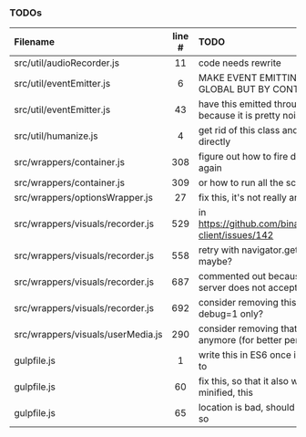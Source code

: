 ### TODOs
| Filename | line # | TODO
|:------|:------:|:------
| src/util/audioRecorder.js | 11 | code needs rewrite
| src/util/eventEmitter.js | 6 | MAKE EVENT EMITTING IN DESPOT NOT GLOBAL BUT BY CONTAINER ID INSTEAD
| src/util/eventEmitter.js | 43 | have this emitted through a configuration because it is pretty noisy
| src/util/humanize.js | 4 | get rid of this class and use those imports directly
| src/wrappers/container.js | 308 | figure out how to fire dom's onload event again
| src/wrappers/container.js | 309 | or how to run all the scripts over again
| src/wrappers/optionsWrapper.js | 27 | fix this, it's not really an option
| src/wrappers/visuals/recorder.js | 529 | in https://github.com/binarykitchen/videomail-client/issues/142
| src/wrappers/visuals/recorder.js | 558 | retry with navigator.getUserMedia_() maybe?
| src/wrappers/visuals/recorder.js | 687 | commented out because for some reasons server does not accept such a long
| src/wrappers/visuals/recorder.js | 692 | consider removing this later or have it for debug=1 only?
| src/wrappers/visuals/userMedia.js | 290 | consider removing that if it's not the case anymore (for better performance)
| gulpfile.js | 1 | write this in ES6 once i have figured out how to
| gulpfile.js | 60 | fix this, so that it also works when not minified, this
| gulpfile.js | 65 | location is bad, should be in a temp folder or so